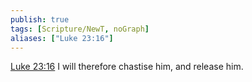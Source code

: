 ```yaml
---
publish: true
tags: [Scripture/NewT, noGraph]
aliases: ["Luke 23:16"]
---
```

[Luke 23:16](https://churchofjesuschrist.org/study/scriptures/nt/luke/23?lang=eng&id=p16#p16) I will therefore chastise him, and release him.
